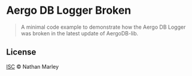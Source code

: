 # Aergo DB Logger Broken

> A minimal code example to demonstrate how the Aergo DB Logger was broken in the latest update of AergoDB-lib.


## License

[ISC](LICENSE) &copy; Nathan Marley
